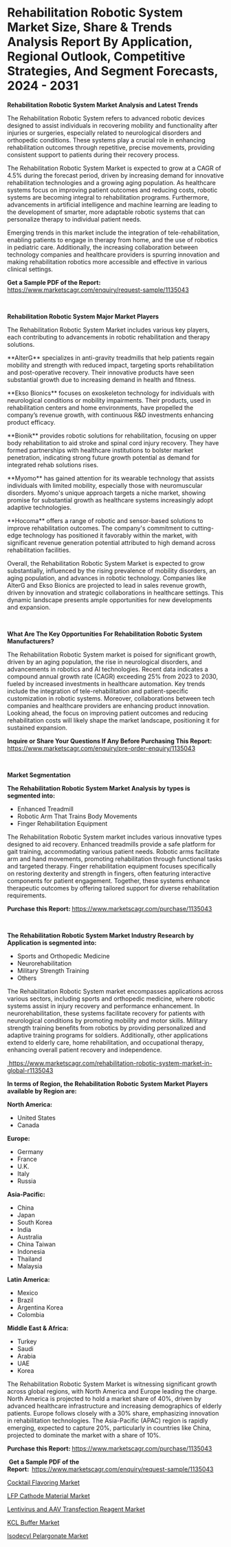<p><h1>Rehabilitation Robotic System Market Size, Share & Trends Analysis Report By Application, Regional Outlook, Competitive Strategies, And Segment Forecasts, 2024 - 2031</h1></p><p><strong>Rehabilitation Robotic System Market Analysis and Latest Trends</strong></p>
<p><p>The Rehabilitation Robotic System refers to advanced robotic devices designed to assist individuals in recovering mobility and functionality after injuries or surgeries, especially related to neurological disorders and orthopedic conditions. These systems play a crucial role in enhancing rehabilitation outcomes through repetitive, precise movements, providing consistent support to patients during their recovery process.</p><p>The Rehabilitation Robotic System Market is expected to grow at a CAGR of 4.5% during the forecast period, driven by increasing demand for innovative rehabilitation technologies and a growing aging population. As healthcare systems focus on improving patient outcomes and reducing costs, robotic systems are becoming integral to rehabilitation programs. Furthermore, advancements in artificial intelligence and machine learning are leading to the development of smarter, more adaptable robotic systems that can personalize therapy to individual patient needs.</p><p>Emerging trends in this market include the integration of tele-rehabilitation, enabling patients to engage in therapy from home, and the use of robotics in pediatric care. Additionally, the increasing collaboration between technology companies and healthcare providers is spurring innovation and making rehabilitation robotics more accessible and effective in various clinical settings.</p></p>
<p><strong>Get a Sample PDF of the Report:&nbsp;</strong> <a href="https://www.marketscagr.com/enquiry/request-sample/1135043?utm_campaign=1278&utm_medium=2&utm_source=Github&utm_content=ia&utm_term=09102024&utm_id=rehabilitation-robotic-system">https://www.marketscagr.com/enquiry/request-sample/1135043</a></p>
<p>&nbsp;</p>
<p><strong>Rehabilitation Robotic System Major Market Players</strong></p>
<p><p>The Rehabilitation Robotic System Market includes various key players, each contributing to advancements in robotic rehabilitation and therapy solutions. </p><p>**AlterG** specializes in anti-gravity treadmills that help patients regain mobility and strength with reduced impact, targeting sports rehabilitation and post-operative recovery. Their innovative products have seen substantial growth due to increasing demand in health and fitness.</p><p>**Ekso Bionics** focuses on exoskeleton technology for individuals with neurological conditions or mobility impairments. Their products, used in rehabilitation centers and home environments, have propelled the company’s revenue growth, with continuous R&D investments enhancing product efficacy.</p><p>**Bionik** provides robotic solutions for rehabilitation, focusing on upper body rehabilitation to aid stroke and spinal cord injury recovery. They have formed partnerships with healthcare institutions to bolster market penetration, indicating strong future growth potential as demand for integrated rehab solutions rises.</p><p>**Myomo** has gained attention for its wearable technology that assists individuals with limited mobility, especially those with neuromuscular disorders. Myomo's unique approach targets a niche market, showing promise for substantial growth as healthcare systems increasingly adopt adaptive technologies.</p><p>**Hocoma** offers a range of robotic and sensor-based solutions to improve rehabilitation outcomes. The company's commitment to cutting-edge technology has positioned it favorably within the market, with significant revenue generation potential attributed to high demand across rehabilitation facilities.</p><p>Overall, the Rehabilitation Robotic System Market is expected to grow substantially, influenced by the rising prevalence of mobility disorders, an aging population, and advances in robotic technology. Companies like AlterG and Ekso Bionics are projected to lead in sales revenue growth, driven by innovation and strategic collaborations in healthcare settings. This dynamic landscape presents ample opportunities for new developments and expansion.</p></p>
<p>&nbsp;</p>
<p><strong>What Are The Key Opportunities For Rehabilitation Robotic System Manufacturers?</strong></p>
<p><p>The Rehabilitation Robotic System market is poised for significant growth, driven by an aging population, the rise in neurological disorders, and advancements in robotics and AI technologies. Recent data indicates a compound annual growth rate (CAGR) exceeding 25% from 2023 to 2030, fueled by increased investments in healthcare automation. Key trends include the integration of tele-rehabilitation and patient-specific customization in robotic systems. Moreover, collaborations between tech companies and healthcare providers are enhancing product innovation. Looking ahead, the focus on improving patient outcomes and reducing rehabilitation costs will likely shape the market landscape, positioning it for sustained expansion.</p></p>
<p><strong>Inquire or Share Your Questions If Any Before Purchasing This Report:</strong> <a href="https://www.marketscagr.com/enquiry/pre-order-enquiry/1135043?utm_campaign=1278&utm_medium=2&utm_source=Github&utm_content=ia&utm_term=09102024&utm_id=rehabilitation-robotic-system">https://www.marketscagr.com/enquiry/pre-order-enquiry/1135043</a></p>
<p>&nbsp;</p>
<p><strong>Market Segmentation</strong></p>
<p><strong>The Rehabilitation Robotic System Market Analysis by types is segmented into:</strong></p>
<p><ul><li>Enhanced Treadmill</li><li>Robotic Arm That Trains Body Movements</li><li>Finger Rehabilitation Equipment</li></ul></p>
<p><p>The Rehabilitation Robotic System market includes various innovative types designed to aid recovery. Enhanced treadmills provide a safe platform for gait training, accommodating various patient needs. Robotic arms facilitate arm and hand movements, promoting rehabilitation through functional tasks and targeted therapy. Finger rehabilitation equipment focuses specifically on restoring dexterity and strength in fingers, often featuring interactive components for patient engagement. Together, these systems enhance therapeutic outcomes by offering tailored support for diverse rehabilitation requirements.</p></p>
<p><strong>Purchase this Report:&nbsp;</strong><a href="https://www.marketscagr.com/purchase/1135043?utm_campaign=1278&utm_medium=2&utm_source=Github&utm_content=ia&utm_term=09102024&utm_id=rehabilitation-robotic-system">https://www.marketscagr.com/purchase/1135043</a></p>
<p>&nbsp;</p>
<p><strong>The Rehabilitation Robotic System Market Industry Research by Application is segmented into:</strong></p>
<p><ul><li>Sports and Orthopedic Medicine</li><li>Neurorehabilitation</li><li>Military Strength Training</li><li>Others</li></ul></p>
<p><p>The Rehabilitation Robotic System market encompasses applications across various sectors, including sports and orthopedic medicine, where robotic systems assist in injury recovery and performance enhancement. In neurorehabilitation, these systems facilitate recovery for patients with neurological conditions by promoting mobility and motor skills. Military strength training benefits from robotics by providing personalized and adaptive training programs for soldiers. Additionally, other applications extend to elderly care, home rehabilitation, and occupational therapy, enhancing overall patient recovery and independence.</p></p>
<p><a href="https://www.marketscagr.com/rehabilitation-robotic-system-market-in-global-r1135043?utm_campaign=1278&utm_medium=2&utm_source=Github&utm_content=ia&utm_term=09102024&utm_id=rehabilitation-robotic-system">&nbsp;https://www.marketscagr.com/rehabilitation-robotic-system-market-in-global-r1135043</a></p>
<p><strong>In terms of Region, the Rehabilitation Robotic System Market Players available by Region are:</strong></p>
<p>
    <p> <strong> North America: </strong>
        <ul>
            <li>United States</li>
            <li>Canada</li>
        </ul>
        </p> 
    <p> <strong> Europe: </strong>
        <ul>
            <li>Germany</li>
            <li>France</li>
            <li>U.K.</li>
            <li>Italy</li>
            <li>Russia</li>
        </ul>
        </p> 
    <p> <strong> Asia-Pacific: </strong>
        <ul>
            <li>China</li>
            <li>Japan</li>
            <li>South Korea</li>
            <li>India</li>
            <li>Australia</li>
            <li>China Taiwan</li>
            <li>Indonesia</li>
            <li>Thailand</li>
            <li>Malaysia</li>
        </ul>
        </p> 
    <p> <strong> Latin America: </strong>
        <ul>
            <li>Mexico</li>
            <li>Brazil</li>
            <li>Argentina Korea</li>
            <li>Colombia</li>
        </ul>
        </p> 
    <p> <strong> Middle East & Africa: </strong>
        <ul>
            <li>Turkey</li>
            <li>Saudi</li>
            <li>Arabia</li>
            <li>UAE</li>
            <li>Korea</li>
        </ul>
    </p>
    </p>
<p><p>The Rehabilitation Robotic System Market is witnessing significant growth across global regions, with North America and Europe leading the charge. North America is projected to hold a market share of 40%, driven by advanced healthcare infrastructure and increasing demographics of elderly patients. Europe follows closely with a 30% share, emphasizing innovation in rehabilitation technologies. The Asia-Pacific (APAC) region is rapidly emerging, expected to capture 20%, particularly in countries like China, projected to dominate the market with a share of 10%.</p></p>
<p><strong>Purchase this Report: </strong><a href="https://www.marketscagr.com/purchase/1135043?utm_campaign=1278&utm_medium=2&utm_source=Github&utm_content=ia&utm_term=09102024&utm_id=rehabilitation-robotic-system">https://www.marketscagr.com/purchase/1135043</a></p>
<p>&nbsp;<strong>Get a Sample PDF of the Report:&nbsp;&nbsp;</strong><a href="https://www.marketscagr.com/enquiry/request-sample/1135043?utm_campaign=1278&utm_medium=2&utm_source=Github&utm_content=ia&utm_term=09102024&utm_id=rehabilitation-robotic-system">https://www.marketscagr.com/enquiry/request-sample/1135043</a></p>
<p><strong></strong></p>
<p><p><a href="https://issuu.com/reportprime-2/docs/cocktail-flavoring-market-size-2030_e899072ad8e263?utm_campaign=1278&utm_medium=2&utm_source=Github&utm_content=ia&utm_term=09102024&utm_id=rehabilitation-robotic-system">Cocktail Flavoring Market</a></p><p><a href="https://www.linkedin.com/pulse/market-dynamics-future-trends-global-lfp-cathode-material-rmovc?utm_campaign=1278&utm_medium=2&utm_source=Github&utm_content=ia&utm_term=09102024&utm_id=rehabilitation-robotic-system">LFP Cathode Material Market</a></p><p><a href="https://github.com/AKSHATREPORTPRIME/Market-Research-Report-List-6/blob/main/lentivirus-and-aav-transfection-reagent-market.md?utm_campaign=1278&utm_medium=2&utm_source=Github&utm_content=ia&utm_term=09102024&utm_id=rehabilitation-robotic-system">Lentivirus and AAV Transfection Reagent Market</a></p><p><a href="https://www.linkedin.com/pulse/kcl-buffer-market-evolution-key-trends-regional-dynamics-o2gvf?utm_campaign=1278&utm_medium=2&utm_source=Github&utm_content=ia&utm_term=09102024&utm_id=rehabilitation-robotic-system">KCL Buffer Market</a></p><p><a href="https://www.linkedin.com/pulse/emerging-trends-isodecyl-pelargonate-market-global-outlook-lmigf?utm_campaign=1278&utm_medium=2&utm_source=Github&utm_content=ia&utm_term=09102024&utm_id=rehabilitation-robotic-system">Isodecyl Pelargonate Market</a></p></p>